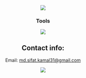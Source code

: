 <p align="center">
  <img src="http://readme-typing-svg.herokuapp.com?font=Comic+Sans+MS&color=2CD1F7&size=24&lines=Hi%2C%20There!!%20👋;I'm%20Md.%20Sifat%20Kamal;CSE%20Graduate%2C%20BRAC%20University"></a>
</p>
  
 <h3 align="center"><b>Tools</b></h3> 

<p align="center">
    <img src="https://skillicons.dev/icons?i=py,java,postman,selenium,cypress,git,html,css,django,flask,mysql" />
  
</p>




<h2 align="CENTER">Contact info:</h2>
<p align="center">
Email:
<a href="md.sifat.kamal31@gmail.com">md.sifat.kamal31@gmail.com</a></p>


<p align="center">
  <a href="https://www.linkedin.com/in/md-sifat-kamal-120326147/" target="_blank">
    <img src="https://skillicons.dev/icons?i=linkedin" />
  </a>  
</p>
  
  
  
  
  
  
  
  
  
  
